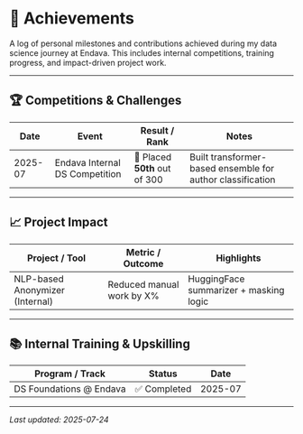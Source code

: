# 🏅 Achievements

A log of personal milestones and contributions achieved during my data science journey at Endava. This includes internal competitions, training progress, and impact-driven project work.

---

## 🏆 Competitions & Challenges

| Date    | Event                          | Result / Rank                 | Notes                                                      |
| ------- | ------------------------------ | ----------------------------- | ---------------------------------------------------------- |
| 2025-07 | Endava Internal DS Competition | 🥉 Placed **50th** out of 300 | Built transformer-based ensemble for author classification |

---

## 📈 Project Impact

| Project / Tool                  | Metric / Outcome          | Highlights                             |
| ------------------------------- | ------------------------- | -------------------------------------- |
| NLP-based Anonymizer (Internal) | Reduced manual work by X% | HuggingFace summarizer + masking logic |

---

## 📚 Internal Training & Upskilling

| Program / Track         | Status       | Date    |
| ----------------------- | ------------ | ------- |
| DS Foundations @ Endava | ✅ Completed | 2025-07 |

---

_Last updated: 2025-07-24_
